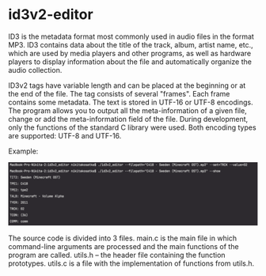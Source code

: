 # id3v2-editor

ID3 is the metadata format most commonly used in audio files in the format MP3. ID3 contains data about the title of the track, album, artist name, etc., which are used by media players and other programs, as well as hardware players to display information about the file and automatically organize the audio collection.

ID3v2 tags have variable length and can be placed at the beginning or at the end of the file. The tag consists of several "frames". Each frame contains some metadata. The text is stored in UTF-16 or UTF-8 encodings. The program allows you to output all the meta-information of a given file, change or add the meta-information field of the file. During development, only the functions of the standard C library were used. Both encoding types are supported: UTF-8 and UTF-16. 

Example:

![Example](https://github.com/nikitakosatka/id3v2-editor/blob/main/example.png)


The source code is divided into 3 files. main.c is the main file in which
command-line arguments are processed and the main functions of the program are called. utils.h –
the header file containing the function prototypes. utils.c is a file with
the implementation of functions from utils.h.
